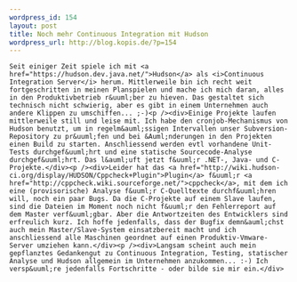 ```yaml
--- 
wordpress_id: 154
layout: post
title: Noch mehr Continuous Integration mit Hudson
wordpress_url: http://blog.kopis.de/?p=154
---
```


    Seit einiger Zeit spiele ich mit <a href="https://hudson.dev.java.net/">Hudson</a> als <i>Continuous Integration Server</i> herum. Mittlerweile bin ich recht weit fortgeschritten in meinen Planspielen und mache ich mich daran, alles in den Produktivbetrieb r&uuml;ber zu hieven. Das gestaltet sich technisch nicht schwierig, aber es gibt in einem Unternehmen auch andere Klippen zu umschiffen... ;-)<p /><div>Einige Projekte laufen mittlerweile still und leise mit. Ich habe den cronjob-Mechanismus von Hudson benutzt, um in regelm&auml;ssigen Intervallen unser Subversion-Repository zu pr&uuml;fen und bei &Auml;nderungen in den Projekten einen Build zu starten. Anschliessend werden evtl vorhandene Unit-Tests durchgef&uuml;hrt und eine statische Sourcecode-Analyse durchgef&uuml;hrt. Das l&auml;uft jetzt f&uuml;r .NET-, Java- und C-Projekte.</div><p /><div>Leider hat das <a href="http://wiki.hudson-ci.org/display/HUDSON/Cppcheck+Plugin">Plugin</a> f&uuml;r <a href="http://cppcheck.wiki.sourceforge.net/">cppcheck</a>, mit dem ich eine (provisorische) Analyse f&uuml;r C-Quelltexte durchf&uuml;hren will, noch ein paar Bugs. Da die C-Projekte auf einem Slave laufen, sind die Dateien im Moment noch nicht f&uuml;r den Fehlerreport auf dem Master verf&uuml;gbar. Aber die Antwortzeiten des Entwicklers sind erfreulich kurz. Ich hoffe jedenfalls, dass der Bugfix demn&auml;chst auch mein Master/Slave-System einsatzbereit macht und ich anschliessend alle Maschinen geordnet auf einen Produktiv-Vmware-Server umziehen kann.</div><p /><div>Langsam scheint auch mein gepflanztes Gedankengut zu Continuous Integration, Testing, statischer Analyse und Hudson allgemein im Unternehmen anzukommen... :-) Ich versp&uuml;re jedenfalls Fortschritte - oder bilde sie mir ein.</div>
  
